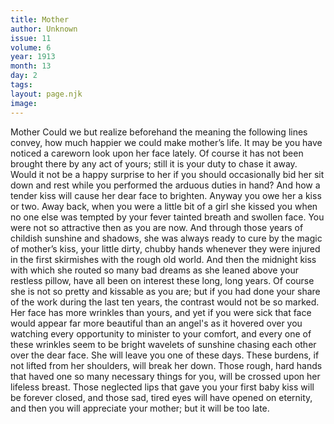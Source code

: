 ```yaml
---
title: Mother
author: Unknown
issue: 11
volume: 6
year: 1913
month: 13
day: 2
tags:
layout: page.njk
image:
---
```

Mother   Could we but realize beforehand the meaning the following lines convey, how much happier we could make mother’s life.    It may be you have noticed a careworn look upon her face lately. Of course it has not been brought there by any act of yours; still it is your duty to chase it away. Would it not be a happy surprise to her if you should occasionally bid her sit down and rest while you performed the arduous duties in hand? And how a tender kiss will cause her dear face to brighten. Anyway you owe her a kiss or two. Away back, when you were a little bit of a girl she kissed you when no one else was tempted by your fever tainted breath and swollen face. You were not so attractive then as you are now. And through those years of childish sunshine and shadows, she was always ready to cure by the magic of mother’s kiss, your little dirty, chubby hands whenever they were injured in the first skirmishes with the rough old world.    And then the midnight kiss with which she routed so many bad dreams as she leaned above your restless pillow, have all been on interest these long, long years.    Of course she is not so pretty and kissable as you are; but if you had done your share of the work during the last ten years, the contrast would not be so marked.    Her face has more wrinkles than yours, and yet if you were sick that face would appear far more beautiful than an angel's as it hovered over you watching every opportunity to minister to your comfort, and every one of these wrinkles seem to be bright wavelets of sunshine chasing each other over the dear face.    She will leave you one of these days. These burdens, if not lifted from her shoulders, will break her down. Those rough, hard hands that haved one so many necessary things for you, will be crossed upon her lifeless breast.    Those neglected lips that gave you your first baby kiss will be forever closed, and those sad, tired eyes will have opened on eternity, and then you will appreciate your mother; but it will be too late.


